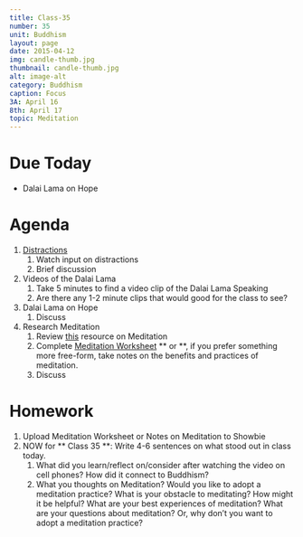 ```yaml
---
title: Class-35
number: 35	
unit: Buddhism
layout: page
date: 2015-04-12
img: candle-thumb.jpg
thumbnail: candle-thumb.jpg
alt: image-alt
category: Buddhism
caption: Focus
3A: April 16
8th: April 17
topic: Meditation
---
```


# Due Today
* Dalai Lama on Hope

# Agenda

1. [Distractions](https://youtu.be/5HbYScltf1c)
	1. Watch input on distractions
	2. Brief discussion
1. Videos of the Dalai Lama
	1. Take 5 minutes to find a video clip of the Dalai Lama Speaking
	2. Are there any 1-2 minute clips that would good for the class to see?
1. Dalai Lama on Hope
	1. Discuss
1. Research Meditation
	1. Review [this](http://blog.lift.do/category/meditation-2/) resource on Meditation
	1. Complete [Meditation Worksheet](https://dl.dropboxusercontent.com/u/916107/teachdocs/row-meditation-quotes.pdf) ** or **, if you prefer something more free-form, take notes on the benefits and practices of meditation.  
	1. Discuss

# Homework
	
1. Upload Meditation Worksheet or Notes on Meditation to Showbie
2. NOW for ** Class 35 **: Write 4-6 sentences on what stood out in class today.  
	1. What did you learn/reflect on/consider after watching the video on cell phones?  How did it connect to Buddhism?
	2. What you thoughts on Meditation?  Would you like to adopt a meditation practice?  What is your obstacle to meditating? How might it be helpful?  What are your best experiences of meditation?  What are your questions about meditation?  Or, why don’t you want to adopt a meditation practice?


